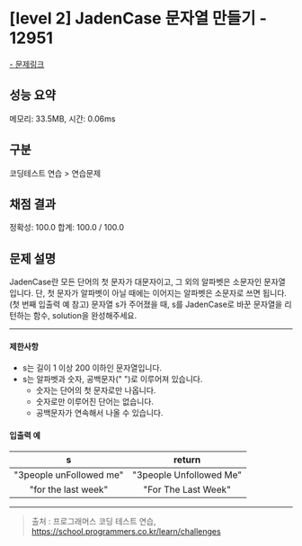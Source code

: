# [level 2] JadenCase 문자열 만들기 - 12951

<a href="https://school.programmers.co.kr/learn/courses/30/lessons/12951">- 문제링크</a>

## 성능 요약

메모리: 33.5MB, 시간: 0.06ms

## 구분

코딩테스트 연습 > 연습문제

## 채점 결과

정확성: 100.0
합계: 100.0 / 100.0

## 문제 설명

JadenCase란 모든 단어의 첫 문자가 대문자이고, 그 외의 알파벳은 소문자인 문자열입니다. 단, 첫 문자가 알파벳이 아닐 때에는 이어지는 알파벳은 소문자로 쓰면 됩니다. (첫 번째 입출력 예 참고)
문자열 s가 주어졌을 때, s를 JadenCase로 바꾼 문자열을 리턴하는 함수, solution을 완성해주세요.

---

#### 제한사항

- s는 길이 1 이상 200 이하인 문자열입니다.
- s는 알파벳과 숫자, 공백문자(" ")로 이루어져 있습니다.
  - 숫자는 단어의 첫 문자로만 나옵니다.
  - 숫자로만 이루어진 단어는 없습니다.
  - 공백문자가 연속해서 나올 수 있습니다.

#### 입출력 예

|          **s**          |       **return**        |
| :---------------------: | :---------------------: |
| "3people unFollowed me" | "3people Unfollowed Me" |
|   "for the last week"   |   "For The Last Week"   |

---

> 출처 : 프로그래머스 코딩 테스트 연습, <https://school.programmers.co.kr/learn/challenges>
